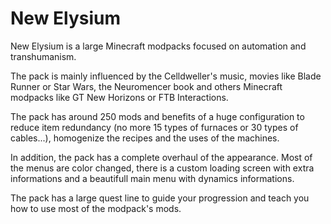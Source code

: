 # New Elysium

New Elysium is a large Minecraft modpacks focused on automation and transhumanism.

The pack is mainly influenced by the Celldweller's music, movies like Blade Runner or Star Wars, the Neuromencer book and others Minecraft modpacks like GT New Horizons or FTB Interactions.

The pack has around 250 mods and benefits of a huge configuration to reduce item redundancy (no more 15 types of furnaces or 30 types of cables...), homogenize the recipes and the uses of the machines.

In addition, the pack has a complete overhaul of the appearance. Most of the menus are color changed, there is a custom loading screen with extra informations and a beautifull main menu with dynamics informations.

The pack has a large quest line to guide your progression and teach you how to use most of the modpack's mods.